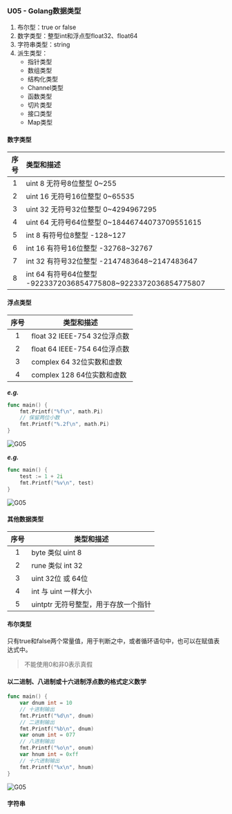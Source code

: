 ### U05 - Golang数据类型

1. 布尔型：true or false
2. 数字类型：整型int和浮点型float32、float64
3. 字符串类型：string
4. 派生类型：
   - 指针类型
   - 数组类型
   - 结构化类型
   - Channel类型
   - 函数类型
   - 切片类型
   - 接口类型
   - Map类型

#### 数字类型

| 序号 | 类型和描述                                                   |
| :--: | :----------------------------------------------------------- |
|  1   | uint 8 无符号8位整型 0~255                                   |
|  2   | uint 16 无符号16位整型 0~65535                               |
|  3   | uint 32 无符号32位整型 0~4294967295                          |
|  4   | uint 64 无符号64位整型 0~18446744073709551615                |
|  5   | int 8 有符号位8整型 -128~127                                 |
|  6   | int 16 有符号16位整型 -32768~32767                           |
|  7   | int 32 有符号32位整型 -2147483648~2147483647                 |
|  8   | int 64 有符号64位整型 -9223372036854775808~9223372036854775807 |

#### 浮点类型

| 序号 | 类型和描述                   |
| :--: | ---------------------------- |
|  1   | float 32 IEEE-754 32位浮点数 |
|  2   | float 64 IEEE-754 64位浮点数 |
|  3   | complex 64 32位实数和虚数    |
|  4   | complex 128 64位实数和虚数   |

***e.g.***

```Go
func main() {
	fmt.Printf("%f\n", math.Pi) 
    // 保留两位小数
	fmt.Printf("%.2f\n", math.Pi)
}
```

![G05](https://gitee.com/Luciferlgx/pics/raw/master/blog/Go/05/image-20220713113153324-1657850080238.png)

***e.g.***

```Go
func main() {
	test := 1 + 2i
	fmt.Printf("%v\n", test)
}
```

![G05](https://gitee.com/Luciferlgx/pics/raw/master/blog/Go/05/image-20220713113404515-1657850121238.png)

#### 其他数据类型

| 序号 | 类型和描述                           |
| :--: | ------------------------------------ |
|  1   | byte 类似 uint 8                     |
|  2   | rune 类似 int 32                     |
|  3   | uint 32位 或 64位                    |
|  4   | int 与 uint 一样大小                 |
|  5   | uintptr 无符号整型，用于存放一个指针 |

#### 布尔类型

只有true和false两个常量值，用于判断之中，或者循环语句中，也可以在赋值表达式中。

> 不能使用0和非0表示真假

#### 以二进制、八进制或十六进制浮点数的格式定义数学



```Go
func main() {
	var dnum int = 10
	// 十进制输出
	fmt.Printf("%d\n", dnum)
	// 二进制输出
	fmt.Printf("%b\n", dnum)
	var onum int = 077
	// 八进制输出
	fmt.Printf("%o\n", onum)
	var hnum int = 0xff
	// 十六进制输出
	fmt.Printf("%x\n", hnum)
}
```

![G05](https://gitee.com/Luciferlgx/pics/raw/master/blog/Go/05/image-20220713112906982-1657850146239.png)

#### 字符串

